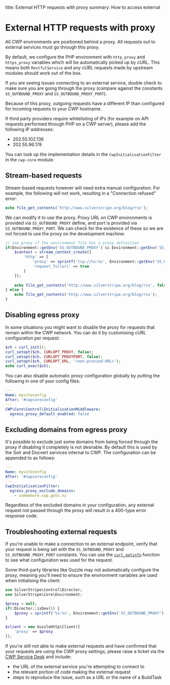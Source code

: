 title: External HTTP requests with proxy
summary: How to access external  

# External HTTP requests with proxy


All CWP environments are positioned behind a proxy. All requests out to external services must go through this proxy.

By default, we configure the PHP environment with `http_proxy` and `https_proxy` variables which will be automatically
picked up by cURL. This means both `RestfulService` and any cURL requests made by upstream modules should work out of
the box.

If you are seeing issues connecting to an external service, double check to make sure you are going through the proxy
(compare against the constants `SS_OUTBOUND_PROXY` and `SS_OUTBOUND_PROXY_PORT`).

Because of this proxy, outgoing requests have a different IP than configured for incoming requests to your CWP hostname.

If third party providers require whitelisting of IPs (for example on API requests performed through PHP on a CWP server),
please add the following IP addresses: 
* 202.55.102.136 
* 202.55.96.178

You can look up the implementation details in the `CwpInitialisationFilter` in the `cwp-core` module.

## Stream-based requests

Stream-based requests however will need extra manual configuration. For example, the following will not work, resulting
in a "Connection refused" error:

```php
echo file_get_contents('http://www.silverstripe.org/blog/rss');
```

We can modify it to use the proxy. Proxy URL on CWP environments is provided via `SS_OUTBOUND_PROXY` define, and port is
provided via `SS_OUTBOUND_PROXY_PORT`. We can check for the existence of these so we are not forced to use the proxy on
the development machine:

```php
// use proxy if the environment file has a proxy definition
if(Environment::getEnv('SS_OUTBOUND_PROXY') && Environment::getEnv('SS_OUTBOUND_PROXY_PORT')) {
    $context = stream_context_create([
        'http' => [
            'proxy' => sprintf('tcp://%s:%s', Environment::getEnv('SS_OUTBOUND_PROXY'), Environment::getEnv('SS_OUTBOUND_PROXY_PORT')),
            'request_fulluri' => true
        ]
    ]);
    
    echo file_get_contents('http://www.silverstripe.org/blog/rss', false, $context);
} else {
    echo file_get_contents('http://www.silverstripe.org/blog/rss');
}
```

## Disabling egress proxy

In some situations you might want to disable the proxy for requests that remain within the CWP network. You can do it by customising cURL configuration per request:

```php
$ch = curl_init();
curl_setopt($ch, CURLOPT_PROXY, false);
curl_setopt($ch, CURLOPT_PROXYPORT, false);
curl_setopt($ch, CURLOPT_URL, '<non-proxied-URL>');
echo curl_exec($ch);
```

You can also disable automatic proxy configuration globally by putting the following in one of your config files:

```yaml
---
Name: mysiteconfig
After: '#cwpcoreconfig'
---
CWP\Core\Control\InitialisationMiddleware:
  egress_proxy_default_enabled: false
```

## Excluding domains from egress proxy

It's possible to exclude just some domains from being forced through the proxy if disabling it completely is not
desirable. By default this is used by the Solr and Docvert services internal to CWP. The configuration can be appended
to as follows:

```yaml
---
Name: mysiteconfig
After: '#cwpcoreconfig'
---
CwpInitialisationFilter:
  egress_proxy_exclude_domains:
    - somewhere.cwp.govt.nz
```

<div class="alert alert-warning" markdown='1'>
Regardless of the excluded domains in your configuration, any external request not passed through the proxy will result in a 400-type error response code.
</div> 

## Troubleshooting external requests
If you're unable to make a connection to an external endpoint, verify that your request is being set with the `SS_OUTBOUND_PROXY` and `SS_OUTBOUND_PROXY_PORT` constants. You can use the [`curl_getinfo`](http://php.net/manual/en/function.curl-getinfo.php) function to see what configuration was used for the request.

Some third-party libraries like Guzzle may not automatically configure the proxy, meaning you'll need to ensure the environment variables are used when initialising the client:

```php
use SilverStripe\Control\Director;
use SilverStripe\Core\Environment;

$proxy = null;
if(!Director::isDev()) {
    $proxy = sprintf('%s:%s', Environment::getEnv('SS_OUTBOUND_PROXY'), Environment::getEnv('SS_OUTBOUND_PROXY_PORT'));
}

$client = new GuzzleHttp\Client([
    'proxy' => $proxy
]);
```

If you're still not able to make external requests and have confirmed that your requests are using the CWP proxy settings, please raise a ticket via the [CWP Service Desk](https://www.cwp.govt.nz/service-desk) and include: 
* the URL of the external service you're attempting to connect to
* the relevant portion of code making the external request
* steps to reproduce the issue, such as a URL or the name of a BuildTask
